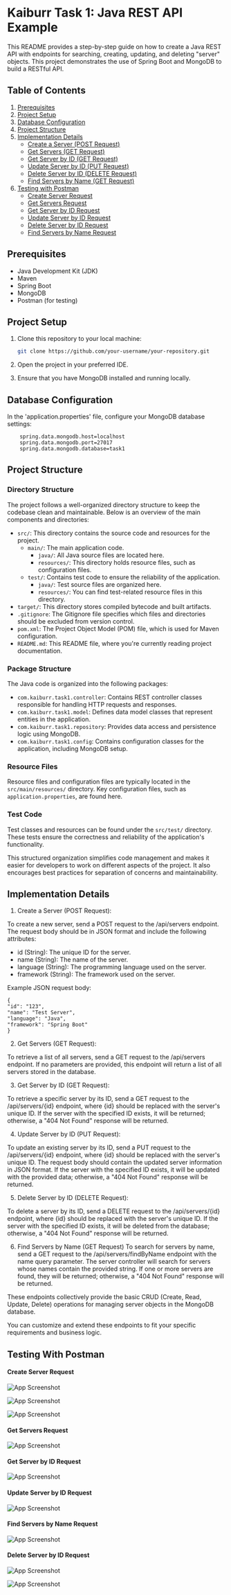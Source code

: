 # Kaiburr Task 1: Java REST API Example

This README provides a step-by-step guide on how to create a Java REST API with endpoints for searching, creating, updating, and deleting "server" objects. This project demonstrates the use of Spring Boot and MongoDB to build a RESTful API.


## Table of Contents

1. [Prerequisites](#prerequisites)
2. [Project Setup](#project-setup)
3. [Database Configuration](#database-configuration)
4. [Project Structure](#project-structure)
5. [Implementation Details](#implementation-details)
   - [Create a Server (POST Request)](#create-a-server-post-request)
   - [Get Servers (GET Request)](#get-servers-get-request)
   - [Get Server by ID (GET Request)](#get-server-by-id-get-request)
   - [Update Server by ID (PUT Request)](#update-server-by-id-put-request)
   - [Delete Server by ID (DELETE Request)](#delete-server-by-id-delete-request)
   - [Find Servers by Name (GET Request)](#find-servers-by-name-get-request)
6. [Testing with Postman](#testing-with-postman)
   - [Create Server Request](#create-server-request)
   - [Get Servers Request](#get-servers-request)
   - [Get Server by ID Request](#get-server-by-id-request)
   - [Update Server by ID Request](#update-server-by-id-request)
   - [Delete Server by ID Request](#delete-server-by-id-request)
   - [Find Servers by Name Request](#find-servers-by-name-request)

## Prerequisites
- Java Development Kit (JDK)
- Maven
- Spring Boot
- MongoDB
- Postman (for testing)
## Project Setup
1. Clone this repository to your local machine:

   ```bash
   git clone https://github.com/your-username/your-repository.git

2. Open the project in your preferred IDE.

3. Ensure that you have MongoDB installed and running locally.
## Database Configuration
In the 'application.properties' file, configure your MongoDB database settings:

        spring.data.mongodb.host=localhost
        spring.data.mongodb.port=27017
        spring.data.mongodb.database=task1

## Project Structure
### Directory Structure

The project follows a well-organized directory structure to keep the codebase clean and maintainable. Below is an overview of the main components and directories:

- `src/`: This directory contains the source code and resources for the project.
  - `main/`: The main application code.
    - `java/`: All Java source files are located here.
    - `resources/`: This directory holds resource files, such as configuration files.
  - `test/`: Contains test code to ensure the reliability of the application.
    - `java/`: Test source files are organized here.
    - `resources/`: You can find test-related resource files in this directory.
- `target/`: This directory stores compiled bytecode and built artifacts.
- `.gitignore`: The Gitignore file specifies which files and directories should be excluded from version control.
- `pom.xml`: The Project Object Model (POM) file, which is used for Maven configuration.
- `README.md`: This README file, where you're currently reading project documentation.

### Package Structure

The Java code is organized into the following packages:

- `com.kaiburr.task1.controller`: Contains REST controller classes responsible for handling HTTP requests and responses.
- `com.kaiburr.task1.model`: Defines data model classes that represent entities in the application.
- `com.kaiburr.task1.repository`: Provides data access and persistence logic using MongoDB.
- `com.kaiburr.task1.config`: Contains configuration classes for the application, including MongoDB setup.

### Resource Files

Resource files and configuration files are typically located in the `src/main/resources/` directory. Key configuration files, such as `application.properties`, are found here.

### Test Code

Test classes and resources can be found under the `src/test/` directory. These tests ensure the correctness and reliability of the application's functionality.

This structured organization simplifies code management and makes it easier for developers to work on different aspects of the project. It also encourages best practices for separation of concerns and maintainability.

## Implementation Details

1. Create a Server (POST Request):

To create a new server, send a POST request to the /api/servers endpoint. The request body should be in JSON format and include the following attributes:

- id (String): The unique ID for the server.
- name (String): The name of the server.
- language (String): The programming language used on the server.
- framework (String): The framework used on the server.

Example JSON request body:
    
    {
    "id": "123",
    "name": "Test Server",
    "language": "Java",
    "framework": "Spring Boot"
    }

2. Get Servers (GET Request):

To retrieve a list of all servers, send a GET request to the /api/servers endpoint. If no parameters are provided, this endpoint will return a list of all servers stored in the database.

3. Get Server by ID (GET Request):

To retrieve a specific server by its ID, send a GET request to the /api/servers/{id} endpoint, where {id} should be replaced with the server's unique ID. If the server with the specified ID exists, it will be returned; otherwise, a "404 Not Found" response will be returned.

4. Update Server by ID (PUT Request):

To update an existing server by its ID, send a PUT request to the /api/servers/{id} endpoint, where {id} should be replaced with the server's unique ID. The request body should contain the updated server information in JSON format. If the server with the specified ID exists, it will be updated with the provided data; otherwise, a "404 Not Found" response will be returned.

5. Delete Server by ID (DELETE Request):

To delete a server by its ID, send a DELETE request to the /api/servers/{id} endpoint, where {id} should be replaced with the server's unique ID. If the server with the specified ID exists, it will be deleted from the database; otherwise, a "404 Not Found" response will be returned.

6. Find Servers by Name (GET Request)
To search for servers by name, send a GET request to the /api/servers/findByName endpoint with the name query parameter. The server controller will search for servers whose names contain the provided string. If one or more servers are found, they will be returned; otherwise, a "404 Not Found" response will be returned.

These endpoints collectively provide the basic CRUD (Create, Read, Update, Delete) operations for managing server objects in the MongoDB database.

You can customize and extend these endpoints to fit your specific requirements and business logic.
## Testing With Postman
#### Create Server Request
![App Screenshot](https://drive.google.com/uc?id=1bE8S9W42CYVpaFQoOw_9fsbDWQStdpZo)

![App Screenshot](https://drive.google.com/uc?id=1Pu8KtAwXMVNzRQ6rO-XoF2T5MFA_yWZ7)

![App Screenshot](https://drive.google.com/uc?id=1GudCLBS_ahl6DZHnJ3-qsykAGD_R7xW1)

#### Get Servers Request
![App Screenshot](https://drive.google.com/uc?id=1-MMiGbgX_oJ8kMif4lk1qc3KYSFb2xrv)

#### Get Server by ID Request
![App Screenshot](https://drive.google.com/uc?id=1gglIfDB0xdSMifmX5mMO3LlY-dyl0MMZ)

#### Update Server by ID Request
![App Screenshot](https://drive.google.com/uc?id=1tjRekwj73LLNGtaxYGwaOm3NUlalD6hZ)

#### Find Servers by Name Request
![App Screenshot](https://drive.google.com/uc?id=1i7RSI9_X0Qx3SJW_KM94oEcMm-oPB5Oi)

#### Delete Server by ID Request
![App Screenshot](https://drive.google.com/uc?id=1ICP7hbSK0FUWtz0-X9ewFsHh7yYyIJid)

![App Screenshot](https://drive.google.com/uc?id=1JwSOGegC66-OAs6sWQb1o3Yb7j-2v-CA)
